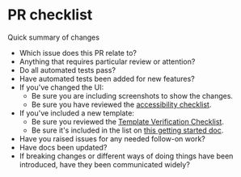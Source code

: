# PR checklist

Quick summary of changes

- Which issue does this PR relate to?
- Anything that requires particular review or attention?
- Do all automated tests pass?
- Have automated tests been added for new features?
- If you've changed the UI:
  - Be sure you are including screenshots to show the changes.
  - Be sure you have reviewed the [accessibility checklist](accessibility.md).
- If you've included a new template:
  - Be sure you reviewed the [Template Verification Checklist](https://github.com/microsoft/WindowsTemplateStudio/wiki/Checklist:-Template-Verification).
  - Be sure it's included in the list on [this getting started doc](https://github.com/microsoft/WindowsTemplateStudio/blob/dev/docs/UWP/getting-started-endusers.md).
- Have you raised issues for any needed follow-on work?
- Have docs been updated?
- If breaking changes or different ways of doing things have been introduced, have they been communicated widely?
